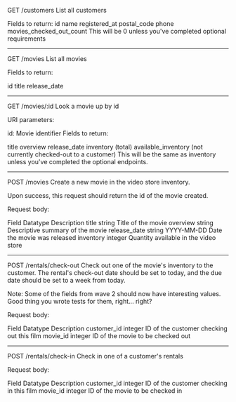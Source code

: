 <!-- Read the API Requirements below and create a pseudo-code "routes" file that specifies
The endpoints your API will need
The HTTP verbs each endpoint will use
Any data that must be provided to the endpoint in order for it to do its work -->

GET /customers
List all customers

Fields to return:
id
name
registered_at
postal_code
phone
movies_checked_out_count
This will be 0 unless you've completed optional requirements

----------------------------
GET /movies
List all movies

Fields to return:

id
title
release_date

------------------------------

GET /movies/:id
Look a movie up by id

URI parameters:

id: Movie identifier
Fields to return:

title
overview
release_date
inventory (total)
available_inventory (not currently checked-out to a customer)
This will be the same as inventory unless you've completed the optional endpoints.

----------------------

POST /movies
Create a new movie in the video store inventory.

Upon success, this request should return the id of the movie created.

Request body:

Field	                Datatype	   Description
title	                  string	       Title of the movie
overview	         string	      Descriptive summary of the movie
release_date	   string         YYYY-MM-DD	Date the movie was released
inventory	         integer	      Quantity available in the video store

---------------------------

POST /rentals/check-out
Check out one of the movie's inventory to the customer. The rental's check-out date should be set to today, and the due date should be set to a week from today.

Note: Some of the fields from wave 2 should now have interesting values. Good thing you wrote tests for them, right... right?

Request body:

Field	                Datatype	   Description
customer_id	     integer	      ID of the customer checking out this film
movie_id	         integer	      ID of the movie to be checked out

---------------------------

POST /rentals/check-in
Check in one of a customer's rentals

Request body:

Field	                Datatype	     Description
customer_id    	 integer	       ID of the customer checking in this film
movie_id	         integer	        ID of the movie to be checked in
